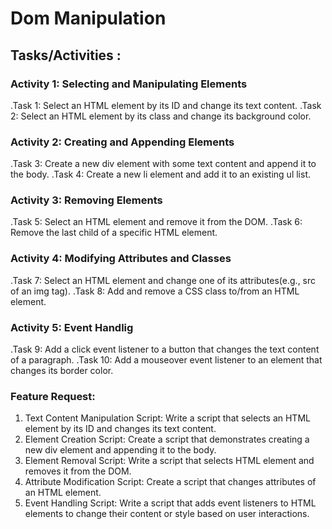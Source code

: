 # Dom Manipulation

## Tasks/Activities :

### Activity 1: Selecting and Manipulating Elements

.Task 1: Select an HTML element by its ID and change its text content.
.Task 2: Select an HTML element by its class and change its background color.

### Activity 2: Creating and Appending Elements

.Task 3: Create a new div element with some text content and append it to the body.
.Task 4: Create a new li element and add it to an existing ul list.

### Activity 3: Removing Elements

.Task 5: Select an HTML element and remove it from the DOM.
.Task 6: Remove the last child of a specific HTML element.

### Activity 4: Modifying Attributes and Classes

.Task 7: Select an HTML element and change one of its attributes(e.g., src of an img tag).
.Task 8: Add and remove a CSS class to/from an HTML element.

### Activity 5: Event Handlig

.Task 9: Add a click event listener to a button that changes the text content of a paragraph.
.Task 10: Add a mouseover event listener to an element that changes its border color.

### Feature Request:

1. Text Content Manipulation Script: Write a script that selects an HTML element by its ID and changes its text content.
2. Element Creation Script: Create a script that demonstrates creating a new div element and appending it to the body.
3. Element Removal Script: Write a script that selects HTML element and removes it from the DOM.
4. Attribute Modification Script: Create a script that changes attributes of an HTML element.
5. Event Handling Script: Write a script that adds event listeners to HTML elements to change their content or style based on user interactions.

